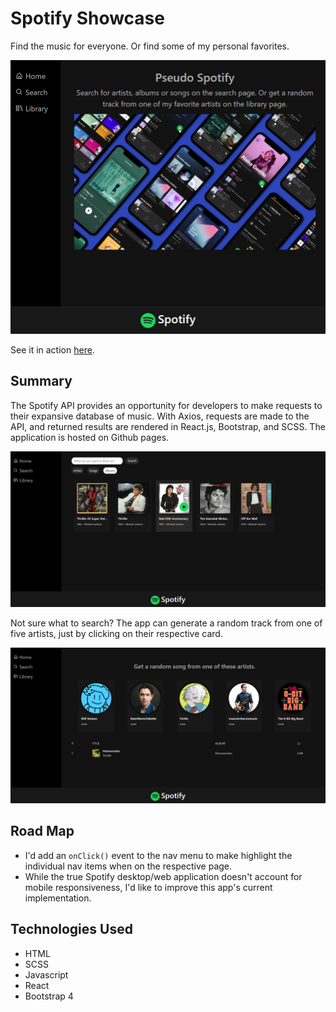 # Spotify Showcase

Find the music for everyone. Or find some of my personal favorites. 

![Homepage Screenshot](/images/spotify-homepage.png)

See it in action [here](https://virtualvasquez.github.io/spotify-showcase/).

## Summary

The Spotify API provides an opportunity for developers to make requests to their expansive database of music. With Axios, requests are made to the API, and returned results are rendered in React.js, Bootstrap, and SCSS. The application is hosted on Github pages.

![Searchpage Screenhot](/images/spotify-searchpage.png)

Not sure what to search? The app can generate a random track from one of five artists, just by clicking on their respective card. 

![Randompage Screenshot](/images/spotify-randompage.png)

## Road Map

* I'd add an `onClick()` event to the nav menu to make highlight the individual nav items when on the respective page.
* While the true Spotify desktop/web application doesn't account for mobile responsiveness, I'd like to improve this app's current implementation. 


## Technologies Used

* HTML
* SCSS
* Javascript
* React
* Bootstrap 4
